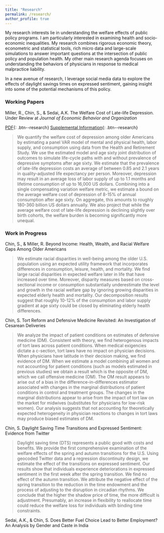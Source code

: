 ```yaml
---
title: "Research"
permalink: /research/
author_profile: true
---
```

My research interests lie in understanding the welfare effects of public policy programs. I am particularly interested in examining health and socio-economic inequalities. My research combines rigorous economic theory, econometric and statistical tools, rich micro data and large-scale simulations to answer important questions at the intersection of public policy and population health. My other main research agenda focuses on understanding the behaviors of physicians in response to medical malpractice liability.

In a new avenue of research, I leverage social media data to explore the effects of daylight savings times on expressed sentiment, gaining insight into some of the potential mechanisms of this policy.

### Working Papers

Miller, R., Chin, S., & Sedai, A.K. The Welfare Cost of Late-life Depression. Under Review at *Journal of Economic Behavior and Organization*

[PDF](/files/pdf/research/Welfare_Cost_Late-life_Depression.pdf){: .btn--research} [Supplemental Information](/files/pdf/research/Depression_Online_Appx.pdf){: .btn--research}
> We quantify the welfare cost of depression among older Americans by estimating a panel VAR model of mental and physical health, labor supply, and consumption using data from the Health and Retirement Study. We use the estimated model and age sixty joint distribution of outcomes to simulate life-cycle paths with and without prevalence of depressive symptoms after age sixty. We estimate that the prevalence of late-life depression costs an average of between 0.85 and 2.1 years in quality-adjusted life expectancy per person. Moreover, depression may result in an average loss of labor supply of up to 1.1 months and lifetime consumption of up to 16,000 US dollars. Combining into a single compensating variation welfare metric, we estimate a bound on the average welfare cost of depression of 8-15% of annual consumption after age sixty. On aggregate, this amounts to roughly 180-360 billion US dollars annually. We also project that while the average welfare cost of late-life depression is declining slightly over birth cohorts, the welfare burden is becoming significantly more unequal.

### Work in Progress

Chin, S., & Miller, R. Beyond Income: Health, Wealth, and Racial Welfare Gaps Among Older Americans
> We estimate racial disparities in well-being among the older U.S. population using an expected utility framework that incorporates differences in consumption, leisure, health, and mortality. We find large racial disparities in expected welfare later in life that have increased over time. Moreover, disparity measures based on cross-sectional income or consumption substantially underestimate the level and growth in the racial welfare gap by ignoring growing disparities in expected elderly health and mortality. Our decomposition results suggest that roughly 10-12% of the consumption and labor supply gradient at age sixty could be closed by eliminating elderly health differences.

Chin, S. Tort Reform and Defensive Medicine Revisited: An Investigation of Cesarean Deliveries
> We analyze the impact of patient conditions on estimates of defensive medicine (DM). Consistent with theory, we find heterogenous impacts of tort laws across patient conditions. When medical exigencies dictate a c-section, tort laws have no impact on physician decisions.  When physicians  have  latitude  in  their  decision  making,  we  find  evidence  of  DM.  When we estimate a model combining all women and not accounting for patient conditions (such as models estimated in previous studies) we obtain a result which is the opposite of DM, which we call offensive medicine (OM). The OM result appears to arise out of a bias in the difference-in-differences estimator associated with changes in the marginal  distributions  of  patient  conditions  in  control  and  treatment  groups.   The changes in the marginal distributions appear to arise from the impact of tort law on the market for midwives (substitutes for physicians for low-risk women).  Our analysis suggests that not accounting for theoretically expected heterogeneity in physician reactions to changes in tort laws may produce biased estimates of DM.

Chin, S. Daylight Saving Time Transitions and Expressed Sentiment: Evidence from Twitter
> Daylight saving time (DTS) represents a public good with costs and benefits. We provide the first comprehensive examination of the welfare effects of the spring and autumn transitions for the U.S. Using geocoded Twitter data and a regression discontinuity design, we estimate the effect of the transitions on expressed sentiment. Our results show that individuals experience deteriorations in expressed sentiment in the first week after the spring transition. We find no effect of the autumn transition. We attribute the negative effect of the spring transition to the reduction in the time endowment and the process of adjusting to the disruption in circadian rhythms. We conclude that the higher the shadow price of time, the more difficult is adjustment. Presumably, an increase in flexibility to reallocate time could reduce the welfare loss for individuals with binding time constraints.

Sedai, A.K., & Chin, S. Does Better Fuel Choice Lead to Better Employment? An Analysis by
Gender and Caste in India
